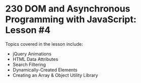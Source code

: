 # 230 DOM and Asynchronous Programming with JavaScript: Lesson #4

Topics covered in the lesson include:
* jQuery Animations
* HTML Data Attributes
* Search Filtering
* Dynamically-Created Elements
* Creating an Array & Object Utility Library
